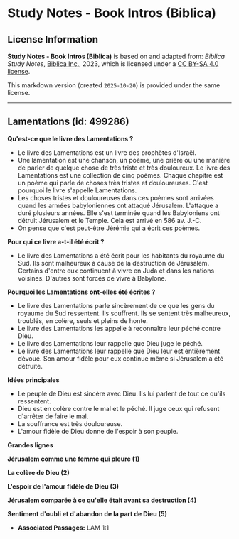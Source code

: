 # Study Notes - Book Intros (Biblica)

## License Information

**Study Notes - Book Intros (Biblica)** is based on and adapted from: _Biblica Study Notes_, [Biblica Inc.](https://www.biblica.com/), 2023, which is licensed under a [CC BY-SA 4.0 license](https://creativecommons.org/licenses/by-sa/4.0/legalcode.en).

This markdown version (created `2025-10-20`) is provided under the same license.



--------------------------------

## Lamentations (id: 499286)

**Qu'est\-ce que le livre des** **Lamentations ?**

* Le livre des Lamentations est un livre des prophètes d'Israël.
* Une lamentation est une chanson, un poème, une prière ou une manière de parler de quelque chose de très triste et très douloureux. Le livre des Lamentations est une collection de cinq poèmes. Chaque chapitre est un poème qui parle de choses très tristes et douloureuses. C'est pourquoi le livre s'appelle Lamentations.
* Les choses tristes et douloureuses dans ces poèmes sont arrivées quand les armées babyloniennes ont attaqué Jérusalem. L'attaque a duré plusieurs années. Elle s'est terminée quand les Babyloniens ont détruit Jérusalem et le Temple. Cela est arrivé en 586 av. J.\-C.
* On pense que c'est peut\-être Jérémie qui a écrit ces poèmes.

**Pour qui ce livre a\-t\-il été écrit ?**

* Le livre des Lamentations a été écrit pour les habitants du royaume du Sud. Ils sont malheureux à cause de la destruction de Jérusalem. Certains d'entre eux continuent à vivre en Juda et dans les nations voisines. D'autres sont forcés de vivre à Babylone.

**Pourquoi les Lamentations ont\-elles été écrites ?**

* Le livre des Lamentations parle sincèrement de ce que les gens du royaume du Sud ressentent. Ils souffrent. Ils se sentent très malheureux, troublés, en colère, seuls et pleins de honte.
* Le livre des Lamentations les appelle à reconnaître leur péché contre Dieu.
* Le livre des Lamentations leur rappelle que Dieu juge le péché.
* Le livre des Lamentations leur rappelle que Dieu leur est entièrement dévoué. Son amour fidèle pour eux continue même si Jérusalem a été détruite.

**Idées principales**

* Le peuple de Dieu est sincère avec Dieu. Ils lui parlent de tout ce qu'ils ressentent.
* Dieu est en colère contre le mal et le péché. Il juge ceux qui refusent d'arrêter de faire le mal.
* La souffrance est très douloureuse.
* L'amour fidèle de Dieu donne de l'espoir à son peuple.

**Grandes lignes**

**Jérusalem comme une femme qui pleure (1\)**

**La colère de Dieu (2\)**

**L'espoir de l'amour fidèle de Dieu (3\)**

**Jérusalem comparée à ce qu'elle était avant sa destruction (4\)**

**Sentiment d'oubli et d'abandon de la part de Dieu (5\)**

* **Associated Passages:** LAM 1:1

